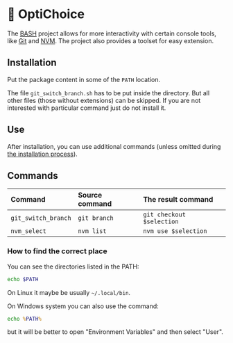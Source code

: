 # 💬 OptiChoice

The [BASH](https://www.gnu.org/software/bash/manual/bash.html#What-is-Bash_003f) project allows for more interactivity with certain console tools, like [Git](https://git-scm.com/) and [NVM](https://github.com/nvm-sh/nvm).
The project also provides a toolset for easy extension.

## Installation

Put the package content in some of the `PATH` location.

The file `git_switch_branch.sh` has to be put inside the directory. But all other files (those without extensions) can be skipped. If you are not interested with particular command just do not install it.

## Use

After installation, you can use additional commands (unless omitted during [the installation process](#installation)).

## Commands

| Command               | Source command | The result command       |
|:----------------------|:---------------|:-------------------------|
| `git_switch_branch`   |`git branch`    |`git checkout $selection` |
| `nvm_select`          |`nvm list`      |`nvm use $selection`      |

### How to find the correct place

You can see the directories listed in the PATH:

```sh
echo $PATH
```

On Linux it maybe be usually `~/.local/bin`.

On Windows system you can also use the command:

```bat
echo %PATH%
```

but it will be better to open "Environment Variables" and then select "User".
